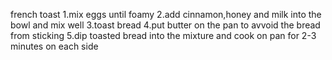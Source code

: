 french toast
1.mix eggs until foamy
2.add cinnamon,honey and milk into the bowl and mix well
3.toast bread
4.put butter on the pan to avvoid the bread from sticking
5.dip toasted bread into the mixture and cook on pan for 2-3 minutes on each side
